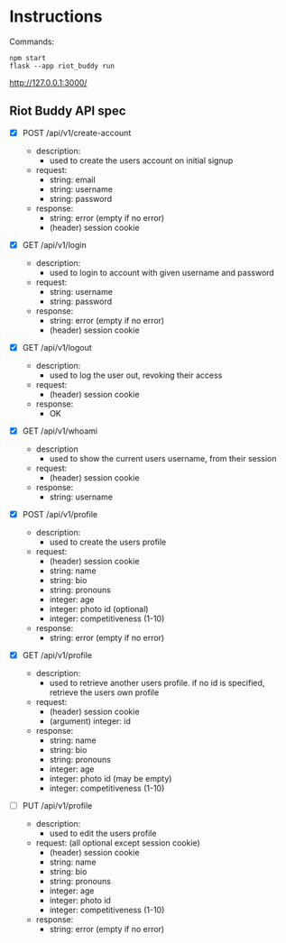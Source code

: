 # Instructions

Commands:

```
npm start
flask --app riot_buddy run
```

http://127.0.0.1:3000/

## Riot Buddy API spec

- [x] POST /api/v1/create-account
  - description:
    - used to create the users account on initial signup
  - request:
    - string: email
    - string: username
    - string: password
  - response:
    - string: error (empty if no error)
    - (header) session cookie

- [x] GET /api/v1/login
  - description:
    - used to login to account with given username and password
  - request:
    - string: username
    - string: password
  - response:
    - string: error (empty if no error)
    - (header) session cookie

- [x] GET /api/v1/logout
  - description:
    - used to log the user out, revoking their access
  - request:
    - (header) session cookie
  - response:
    - OK

- [x] GET /api/v1/whoami
  - description
    - used to show the current users username, from their session
  - request:
    - (header) session cookie
  - response:
    - string: username

- [x] POST /api/v1/profile
  - description:
    - used to create the users profile
  - request:
    - (header) session cookie
    - string: name
    - string: bio
    - string: pronouns
    - integer: age
    - integer: photo id (optional)
    - integer: competitiveness (1-10)
  - response:
    - string: error (empty if no error)

- [x] GET /api/v1/profile
  - description:
    - used to retrieve another users profile. if no id is specified, retrieve the users own profile
  - request:
    - (header) session cookie
    - (argument) integer: id
  - response: 
    - string: name
    - string: bio
    - string: pronouns
    - integer: age
    - integer: photo id (may be empty)
    - integer: competitiveness (1-10)

- [ ] PUT /api/v1/profile
  - description:
    - used to edit the users profile
  - request: (all optional except session cookie)
    - (header) session cookie
    - string: name
    - string: bio
    - string: pronouns
    - integer: age
    - integer: photo id
    - integer: competitiveness (1-10)
  - response:
    - string: error (empty if no error)

